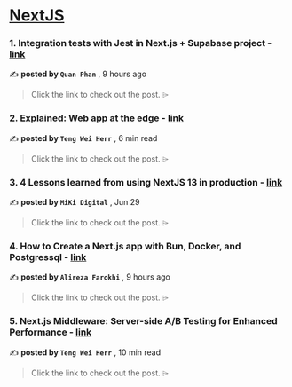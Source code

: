 
<h1><a href=https://medium.com/tag/nextjs/recommended target="_blank" rel="noopener noreferrer">NextJS</a></h1>
<h3>1. Integration tests with Jest in Next.js + Supabase project - <a href=https://medium.com/@qhphan5/integration-tests-with-jest-in-next-js-supabase-project-00cc23688aa2?source=tag_recommended_feed---------0-84----------nextjs----------e159f9ea_3647_44a0_bb03_b09579c52bd3------- target="_blank" rel="noopener noreferrer">link</a></h3>

✍️ **posted by `Quan Phan`** <date> , 9 hours ago</date>

<blockquote>Click the link to check out the post. ⌲</blockquote>

<h3>2. Explained: Web app at the edge - <a href=https://medium.com/gitconnected/explained-web-app-at-the-edge-fb391985a0a5?source=tag_recommended_feed---------1-107----------nextjs----------e159f9ea_3647_44a0_bb03_b09579c52bd3------- target="_blank" rel="noopener noreferrer">link</a></h3>

✍️ **posted by `Teng Wei Herr`** <date> , 6 min read</date>

<blockquote>Click the link to check out the post. ⌲</blockquote>

<h3>3. 4 Lessons learned from using NextJS 13 in production - <a href=https://medium.com/@miki.digital/4-lessons-learned-from-using-nextjs-13-in-production-3c1176b97d07?source=tag_recommended_feed---------2-85----------nextjs----------e159f9ea_3647_44a0_bb03_b09579c52bd3------- target="_blank" rel="noopener noreferrer">link</a></h3>

✍️ **posted by `MiKi Digital`** <date> , Jun 29</date>

<blockquote>Click the link to check out the post. ⌲</blockquote>

<h3>4. How to Create a Next.js app with Bun, Docker, and Postgressql - <a href=https://medium.com/@alireza-farokhi/how-to-deploy-a-next-js-app-with-bun-docker-and-postgressql-ee33bf2e9ec8?source=tag_recommended_feed---------3-84----------nextjs----------e159f9ea_3647_44a0_bb03_b09579c52bd3------- target="_blank" rel="noopener noreferrer">link</a></h3>

✍️ **posted by `Alireza Farokhi`** <date> , 9 hours ago</date>

<blockquote>Click the link to check out the post. ⌲</blockquote>

<h3>5. Next.js Middleware: Server-side A/B Testing for Enhanced Performance - <a href=https://medium.com/gitconnected/next-js-middleware-server-side-a-b-testing-for-enhanced-performance-f13ed0aa0b40?source=tag_recommended_feed---------4-107----------nextjs----------e159f9ea_3647_44a0_bb03_b09579c52bd3------- target="_blank" rel="noopener noreferrer">link</a></h3>

✍️ **posted by `Teng Wei Herr`** <date> , 10 min read</date>

<blockquote>Click the link to check out the post. ⌲</blockquote>

